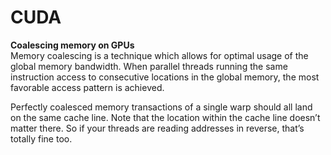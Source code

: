 # CUDA

**Coalescing memory on GPUs**\
Memory coalescing is a technique which allows for optimal usage of the global memory bandwidth. When parallel threads running the same instruction access to consecutive locations in the global memory, the most favorable access pattern is achieved.

Perfectly coalesced memory transactions of a single warp should all land on the same cache line. Note that the location within the cache line doesn’t matter there. So if your threads are reading addresses in reverse, that’s totally fine too.